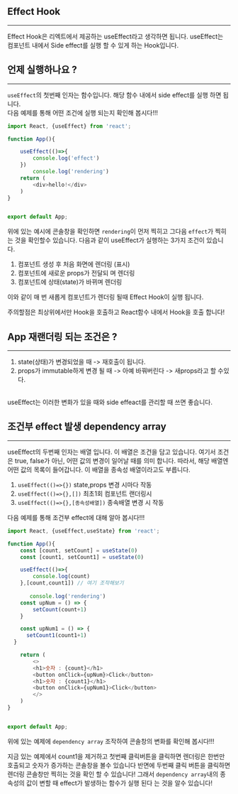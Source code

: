 ## Effect Hook

---

Effect Hook은 리엑트에서 제공하는 useEffect라고 생각하면 됩니다. useEffect는 컴포넌트 내에서 Side effect를 실행 할 수 있게 하는 Hook입니다.
<br />

## 언제 실행하나요 ?

---

`useEffect`의 첫번째 인자는 함수입니다. 해당 함수 내에서 side effect를 실행 하면 됩니다.  
다음 예제를 통해 어떤 조건에 실행 되는지 확인해 봅시다!!!
<br />

```js
import React, {useEffect} from 'react';

function App(){

    useEffect(()=>{
        console.log('effect')
    })
        console.log('rendering')
    return (
        <div>hello!</div>
    )
}


export default App;
```

위에 있는 예시에 콘솔창을 확인하면 `rendering`이 먼저 찍히고 그다음 `effect`가 찍히는 것을 확인할수 있습니다. 다음과 같이 useEffect가 실행하는 3가지 조건이 있습니다.  
1. 컴포넌트 생성 후 처음 화면에 렌더링 (표시)<br />
2. 컴포넌트에 새로운 props가 전달되 며 렌더링<br />
3. 컴포넌트에 상태(state)가 바뀌며 렌더링<br />

이와 같이 매 번 새롭게 컴포넌트가 렌더링 될때 Effect Hook이 실행 됩니다.<br />

주의할점은 최상위에서만 Hook을 호출하고 React함수 내에서 Hook을 호출 합니다!
<br />

## App 재랜더링 되는 조건은 ?

---

1. state(상태)가 변경되었을 때 -> 재호출이 됩니다.
2. props가 immutable하게 변경 될 때 -> 아예 바꿔버린다 -> 새props라고 할 수있다.
<br />
useEffect는 이러한 변화가 있을 때와 side effeact를 관리할 때 쓰면 좋습니다.

<br />

## 조건부 effect 발생 dependency array

---

useEffect의 두번째 인자는 배열 입니다. 이 배열은 조건을 담고 있습니다. 여기서 조건은 true, false가 아닌, 어떤 값의 변경이 일어날 때를 의미 합니다. 따라서, 해당 배열엔 어떤 값의 목록이 들어갑니다. 이 배열을 종속성 배열이라고도 부릅니다.<br />

1. `useEffect(()=>{})` state,props 변경 시마다 작동
2. `useEffect(()=>{},[])` 최초1회 컴포넌트 랜더링시
3. `useEffect(()=>{},[종속성배열])` 종속배열 변경 시 작동

다음 예제를 통해 조건부 effect에 대해 알아 봅시다!!!

```js
import React, {useEffect,useState} from 'react';

function App(){
    const [count, setCount] = useState(0)
    const [count1, setCount1] = useState(0)

    useEffect(()=>{
        console.log(count)
    },[count,count1]) // 여기 조작해보기
 
       console.log('rendering')
    const upNum = () => {
        setCount(count+1)
    }

    const upNum1 = () => {
      setCount1(count1+1)
  }

    return (
        <>
        <h1>숫자 : {count}</h1>
        <button onClick={upNum}>Click</button>
        <h1>숫자 : {count1}</h1>
        <button onClick={upNum1}>Click</button>
        </>
    )
}


export default App;

```

위에 있는 예제에 `dependency array` 조작하여 콘솔창의 변화를 확인해 봅시다!!!  

지금 있는 예제에서 count1을 제거하고 첫번째 클릭버튼을 클릭하면 렌더링은 한번만 호출되고 숫자가 증가하는 콘솔창을 볼수 있습니다 반면에 두번째 클릭 버튼을 클릭하면 렌더링 콘솔창만 찍히는 것을 확인 할 수 있습니다! 그래서 `dependency array`내의 종속성의 값이 변할 때 effect가 발생하는 함수가 실행 된다 는 것을 알수 있습니다! 

